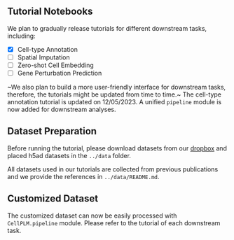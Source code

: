 ## Tutorial Notebooks

We plan to gradually release tutorials for different downstream tasks, including:

- [x] Cell-type Annotation
- [ ] Spatial Imputation
- [ ] Zero-shot Cell Embedding
- [ ] Gene Perturbation Prediction

~We also plan to build a more user-friendly interface for downstream tasks, therefore, the tutorials might be updated from time to time.~
The cell-type annotation tutorial is updated on 12/05/2023.  A unified `pipeline` module is now added for downstream analyses.

## Dataset Preparation

Before running the tutorial, please download datasets from our [dropbox](https://www.dropbox.com/scl/fo/i5rmxgtqzg7iykt2e9uqm/h?rlkey=o8hi0xads9ol07o48jdityzv1&dl=0) and placed h5ad datasets in the `../data` folder.

All datasets used in our tutorials are collected from previous publications and we provide the references in `../data/README.md`.

## Customized Dataset

The customized dataset can now be easily processed with `CellPLM.pipeline` module. Please refer to the tutorial of each downstream task.
